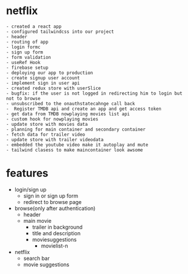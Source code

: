 # netflix
    - created a react app
    - configured tailwindcss into our project 
    - header
    - routing of app
    - login formc
    - sign up form
    - form validation
    - useRef Hook
    - firebase setup
    - deploying our app to production 
    - create signup user account
    - implement sign in user api 
    - created redux store with userSlice
    - bugfix: if the user is not logged in redirecting him to login but not to browse
    - unsubscribed to the onauthstatecahnge call back 
    -  Register TMDB api and create an app and get access token 
    - get data from TMDB nowplaying movies list api 
    - custom hook for nowplaying movies
    - update store with movies data
    - planning for main container and secondary container
    - fetch data for trailer video 
    - update store with trailer videodata
    - embedded the youtube video make it autoplay and mute
    - tailwind clasess to make maincontainer look awsome
# features
- login/sign up
    - sign in or sign up form
    - redirect to browse page
- browse(only after authentication)
  - header
  - main movie
    - trailer in background
    - title and description
    - moviesuggestions
      - movielist-n
- netflix
    - search bar
    - movie suggestions